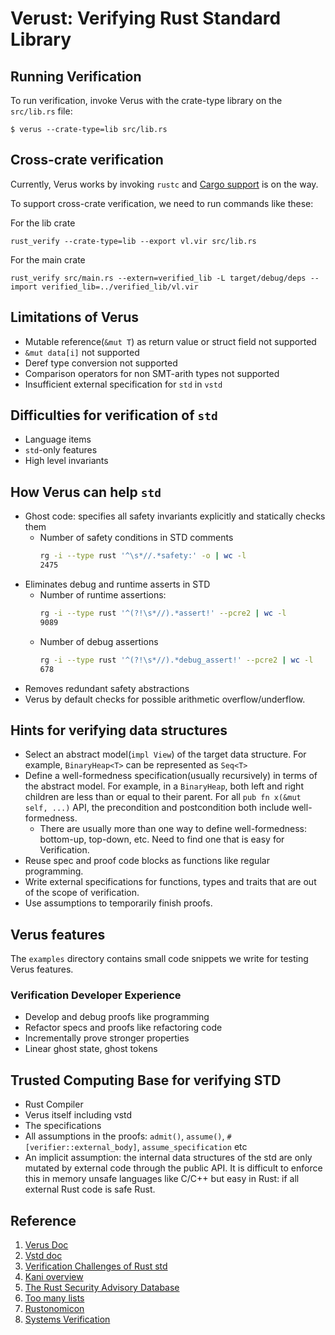# Verust: Verifying Rust Standard Library

## Running Verification

To run verification, invoke Verus with the crate-type library on the `src/lib.rs` file:

```
$ verus --crate-type=lib src/lib.rs
```
## Cross-crate verification
Currently, Verus works by invoking `rustc` and [Cargo support](https://github.com/verus-lang/verus/pull/1475) is on the way. 

To support cross-crate verification, we need to run commands like these:

For the lib crate
```
rust_verify --crate-type=lib --export vl.vir src/lib.rs
```

For the main crate
```
rust_verify src/main.rs --extern=verified_lib -L target/debug/deps --import verified_lib=../verified_lib/vl.vir
```

## Limitations of Verus
- Mutable reference(`&mut T`) as return value or struct field not supported 
- `&mut data[i]` not supported
- Deref type conversion not supported
- Comparison operators for non SMT-arith types not supported
- Insufficient external specification for `std` in `vstd`

## Difficulties for verification of `std`
- Language items
- `std`-only features 
- High level invariants

## How Verus can help `std`
- Ghost code: specifies all safety invariants explicitly and statically checks them 
    - Number of safety conditions in STD comments
        ```bash
        rg -i --type rust '^\s*//.*safety:' -o | wc -l
        2475
        ```
- Eliminates debug and runtime asserts in STD
    - Number of runtime assertions:
        ```bash
        rg -i --type rust '^(?!\s*//).*assert!' --pcre2 | wc -l
        9089
        ```
    - Number of debug assertions 
        ```bash 
        rg -i --type rust '^(?!\s*//).*debug_assert!' --pcre2 | wc -l
        678
        ```
- Removes redundant safety abstractions 
- Verus by default checks for possible arithmetic overflow/underflow. 

## Hints for verifying data structures
- Select an abstract model(`impl View`) of the target data structure. For example, `BinaryHeap<T>` can be represented as `Seq<T>` 
- Define a well-formedness specification(usually recursively) in terms of the abstract model. For example, in a `BinaryHeap`, both left and right children are less than or equal to their parent. For all `pub fn x(&mut self, ...)` API, the precondition and postcondition both include well-formedness.
    - There are usually more than one way to define well-formedness: bottom-up, top-down, etc. Need to find one that is easy for Verification.
- Reuse spec and proof code blocks as functions like regular programming.
- Write external specifications for functions, types and traits that are out of the scope of verification.
- Use assumptions to temporarily finish proofs.

## Verus features 
The `examples` directory contains small code snippets we write for testing Verus features.

### Verification Developer Experience
- Develop and debug proofs like programming
- Refactor specs and proofs like refactoring code 
- Incrementally prove stronger properties  
- Linear ghost state, ghost tokens  

## Trusted Computing Base for verifying STD 
- Rust Compiler 
- Verus itself including vstd
- The specifications 
- All assumptions in the proofs: `admit()`, `assume()`, `#[verifier::external_body]`, `assume_specification` etc
- An implicit assumption: the internal data structures of the std are only mutated by external code through the public API. It is difficult to enforce this in memory unsafe languages like C/C++ but easy in Rust: if all external Rust code is safe Rust.    


## Reference
1. [Verus Doc](https://verus-lang.github.io/verus/guide/)
1. [Vstd doc](https://verus-lang.github.io/verus/verusdoc/vstd/)
1. [Verification Challenges of Rust std](https://model-checking.github.io/verify-rust-std)
1. [Kani overview](https://model-checking.github.io/kani-verifier-blog/2023/08/03/turbocharging-rust-code-verification.html)
1. [The Rust Security Advisory Database](https://rustsec.org/advisories/)
1. [Too many lists](https://rust-unofficial.github.io/too-many-lists/fifth-miri.html)
1. [Rustonomicon](https://doc.rust-lang.org/nomicon/vec/vec.html)
1. [Systems Verification](https://tchajed.github.io/sys-verif-fa24/)
